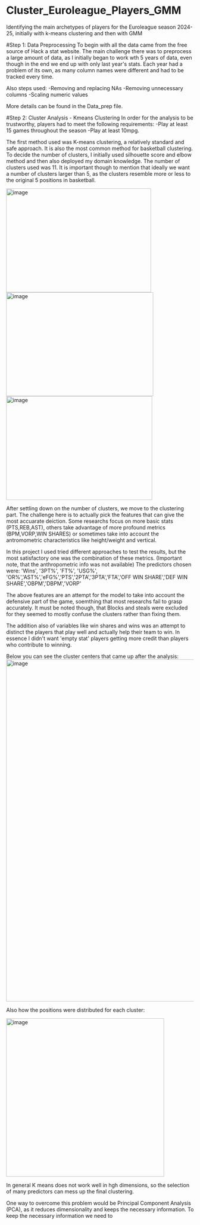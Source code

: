 # Cluster_Euroleague_Players_GMM
Identifying the main archetypes of players for the Euroleague season 2024-25, initially with k-means clustering and then with GMM

#Step 1: Data Preprocessing 
To begin with all the data came from the free source of Hack a stat website. 
The main challenge there was to preprocess a large amount of data, as I initially began to work wth 5 years of data, even though in the end we end up with only last year's stats. 
Each year had a problem of its own, as many column names were different and had to be tracked every time. 

Also steps used:
-Removing and replacing NAs
-Removing unnecessary columns 
-Scaling numeric values

More details can be found in the Data_prep file. 

#Step 2: Cluster Analysis - Kmeans Clustering
In order for the analysis to be trustworthy, players had to meet the following requirements:
-Play at least 15 games throughout the season
-Play at least 10mpg.

The first method used was K-means clustering, a relatively standard and safe approach. It is also the most common method for basketball clustering. 
To decide the number of clusters, I initially used silhouette score and elbow method and then also deployed my domain knowledge. The number of clusters used was 11. It is important though to mention that ideally we want a number of clusters larger than 5, as the clusters resemble more or less to the original 5 positions in basketball. 

<img width="389" height="278" alt="image" src="https://github.com/user-attachments/assets/bd51b48b-48cc-4850-bf36-5a8ff02e9e03" />

<img width="395" height="278" alt="image" src="https://github.com/user-attachments/assets/55d9d39b-fbd6-42c1-9f09-f1c9a39c45e2" />

<img width="392" height="278" alt="image" src="https://github.com/user-attachments/assets/7d864d7b-948e-4a9b-898e-ba286613fec5" />

After settling down on the number of clusters, we move to the clustering part. The challenge here is to actually pick the features that can give the most accuarate deiction. Some researchs focus on more basic stats (PTS,REB,AST), others take advantage of more profound metrics (BPM,VORP,WIN SHARES) or sometimes take into account the antromometric characteristics like height/weight and vertical. 

In this project I used tried different approaches to test the results, but the most satisfactory one was the combination of these metrics. (Important note, that the anthropometric info was not available)
The predictors chosen were: 'Wins', '3PT%', 'FT%', 'USG%', 'OR%','AST%','eFG%','PTS','2PTA','3PTA','FTA','OFF WIN SHARE','DEF WIN SHARE','OBPM','DBPM','VORP'

The above features are an attempt for the model to take into account the defensive part of the game, soemthing that most researchs fail to grasp accurately. It must be noted though, that Blocks and steals were excluded for they seemed to mostly confuse the clusters rather than fixing them. 

The addition also of variables like win shares and wins was an attempt to distinct the players that play well and actually help their team to win. In essence I didn't want 'empty stat' players getting more credit than players who contribute to winning.

Below you can see the cluster centers that came up after the analysis:
<img width="1498" height="916" alt="image" src="https://github.com/user-attachments/assets/fe0a924b-d1c1-4bf8-a00f-4662f5afc813" />

Also how the positions were distributed for each cluster:

<img width="424" height="424" alt="image" src="https://github.com/user-attachments/assets/4e8ed81f-2685-4db8-910c-1e73a89fb6e5" />

In general K means does not work well in hgh dimensions, so the selection of many predictors can mess up the final clustering.

One way to overcome this problem would be Principal Component Analysis (PCA), as it reduces dimensionality and keeps the necessary information. Το keep the necessary information we need to 
